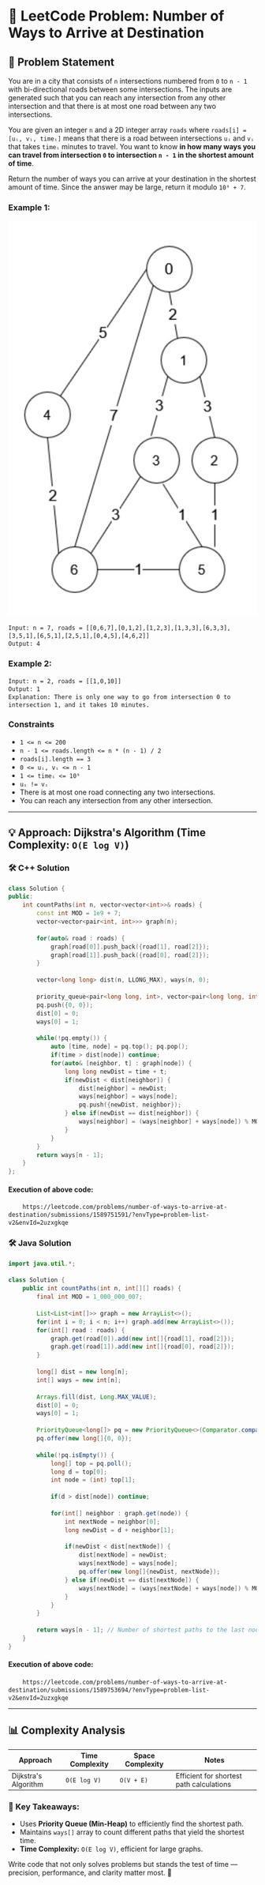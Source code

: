 # 🧠 LeetCode Problem: Number of Ways to Arrive at Destination

## 📌 Problem Statement
You are in a city that consists of `n` intersections numbered from `0` to `n - 1` with bi-directional roads between some intersections. The inputs are generated such that you can reach any intersection from any other intersection and that there is at most one road between any two intersections.

You are given an integer `n` and a 2D integer array `roads` where `roads[i] = [uᵢ, vᵢ, timeᵢ]` means that there is a road between intersections `uᵢ` and `vᵢ` that takes `timeᵢ` minutes to travel. You want to know **in how many ways you can travel from intersection `0` to intersection `n - 1` in the shortest amount of time**.

Return the number of ways you can arrive at your destination in the shortest amount of time. Since the answer may be large, return it modulo `10⁹ + 7`.

### Example 1:
![Example Diagram](../Attached%20Images/1976_Fig_1.jpg)
```plaintext
Input: n = 7, roads = [[0,6,7],[0,1,2],[1,2,3],[1,3,3],[6,3,3],[3,5,1],[6,5,1],[2,5,1],[0,4,5],[4,6,2]]
Output: 4
```

### Example 2:
```plaintext
Input: n = 2, roads = [[1,0,10]]
Output: 1
Explanation: There is only one way to go from intersection 0 to intersection 1, and it takes 10 minutes.
```

### Constraints
- `1 <= n <= 200`
- `n - 1 <= roads.length <= n * (n - 1) / 2`
- `roads[i].length == 3`
- `0 <= uᵢ, vᵢ <= n - 1`
- `1 <= timeᵢ <= 10⁹`
- `uᵢ != vᵢ`
- There is at most one road connecting any two intersections.
- You can reach any intersection from any other intersection.

---

## 💡 Approach: Dijkstra's Algorithm (Time Complexity: `O(E log V)`)  

### 🛠️ C++ Solution
```cpp
class Solution {
public:
    int countPaths(int n, vector<vector<int>>& roads) {
        const int MOD = 1e9 + 7;
        vector<vector<pair<int, int>>> graph(n);
        
        for(auto& road : roads) {
            graph[road[0]].push_back({road[1], road[2]});
            graph[road[1]].push_back({road[0], road[2]});
        }
        
        vector<long long> dist(n, LLONG_MAX), ways(n, 0);
        
        priority_queue<pair<long long, int>, vector<pair<long long, int>>, greater<>> pq;
        pq.push({0, 0});
        dist[0] = 0;
        ways[0] = 1;
        
        while(!pq.empty()) {
            auto [time, node] = pq.top(); pq.pop();
            if(time > dist[node]) continue;
            for(auto& [neighbor, t] : graph[node]) {
                long long newDist = time + t;
                if(newDist < dist[neighbor]) {
                    dist[neighbor] = newDist;
                    ways[neighbor] = ways[node];
                    pq.push({newDist, neighbor});
                } else if(newDist == dist[neighbor]) {
                    ways[neighbor] = (ways[neighbor] + ways[node]) % MOD;
                }
            }
        }
        return ways[n - 1];
    }
};
```

#### Execution of above code:
```link
    https://leetcode.com/problems/number-of-ways-to-arrive-at-destination/submissions/1589751591/?envType=problem-list-v2&envId=2uzxgkqe
```

### 🛠️ Java Solution
```java
import java.util.*;

class Solution {
    public int countPaths(int n, int[][] roads) {
        final int MOD = 1_000_000_007;
        
        List<List<int[]>> graph = new ArrayList<>();
        for(int i = 0; i < n; i++) graph.add(new ArrayList<>());
        for(int[] road : roads) {
            graph.get(road[0]).add(new int[]{road[1], road[2]});
            graph.get(road[1]).add(new int[]{road[0], road[2]});
        }

        long[] dist = new long[n];
        int[] ways = new int[n];
        
        Arrays.fill(dist, Long.MAX_VALUE);
        dist[0] = 0;
        ways[0] = 1;

        PriorityQueue<long[]> pq = new PriorityQueue<>(Comparator.comparingLong(a -> a[0]));
        pq.offer(new long[]{0, 0});

        while(!pq.isEmpty()) {
            long[] top = pq.poll();
            long d = top[0];
            int node = (int) top[1];

            if(d > dist[node]) continue;

            for(int[] neighbor : graph.get(node)) {
                int nextNode = neighbor[0];
                long newDist = d + neighbor[1];

                if(newDist < dist[nextNode]) {
                    dist[nextNode] = newDist;
                    ways[nextNode] = ways[node];
                    pq.offer(new long[]{newDist, nextNode});
                } else if(newDist == dist[nextNode]) {
                    ways[nextNode] = (ways[nextNode] + ways[node]) % MOD;
                }
            }
        }

        return ways[n - 1]; // Number of shortest paths to the last node
    }
}
```

#### Execution of above code:
```link
    https://leetcode.com/problems/number-of-ways-to-arrive-at-destination/submissions/1589753694/?envType=problem-list-v2&envId=2uzxgkqe
```

---

## 📊 Complexity Analysis

| Approach    | Time Complexity | Space Complexity | Notes |
|------------|----------------|----------------|--------|
| Dijkstra's Algorithm | `O(E log V)` | `O(V + E)` | Efficient for shortest path calculations |

### 🔑 Key Takeaways:
- Uses **Priority Queue (Min-Heap)** to efficiently find the shortest path.
- Maintains `ways[]` array to count different paths that yield the shortest time.
- **Time Complexity:** `O(E log V)`, efficient for large graphs.

Write code that not only solves problems but stands the test of time — precision, performance, and clarity matter most. 🎯
